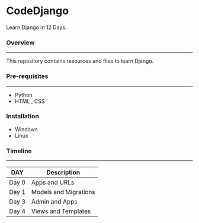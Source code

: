 # CodeDjango
Learn Django in 12 Days.
### Overview
---
This repository contains resources and files to learn Django. 

### Pre-requisites 
--- 
- Python
- HTML , CSS

### Installation 
  - Windows
  - Linux

### Timeline 
--- 

DAY                               |  Description
----------------------------------|-----------------------
Day 0                             |  Apps and URLs
Day 1                             |  Models and Migrations
Day 3                             |  Admin and Apps
Day 4                             |  Views and Templates



